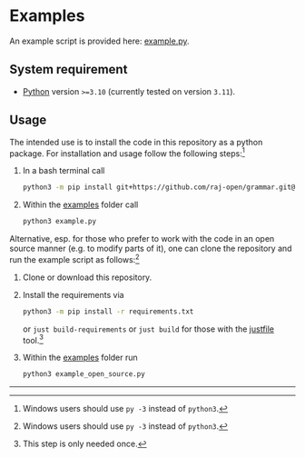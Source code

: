 # Examples #

An example script is provided here: [example.py](example.py).

## System requirement ##

- [Python](https://www.python.org/downloads/) version `>=3.10` (currently tested on version `3.11`).

## Usage ##

The intended use is to install the code in this repository as a python package.
For installation and usage follow the following steps:[^1]

1. In a bash terminal call

    ```bash
    python3 -m pip install git+https://github.com/raj-open/grammar.git@main
    ```

2. Within the [examples](.) folder call

    ```bash
    python3 example.py
    ```

Alternative, esp. for those who prefer to work with the code in an open source manner (e.g. to modify parts of it),
one can clone the repository and run the example script as follows:[^1]

1. Clone or download this repository.

2. Install the requirements via

    ```bash
    python3 -m pip install -r requirements.txt
    ```

    or `just build-requirements`
    or `just build`
    for those with the [justfile](https://github.com/casey/just) tool.[^2]

3. Within the [examples](.) folder run

      ```bash
      python3 example_open_source.py
      ```

---

[^1]: Windows users should use `py -3` instead of `python3`.
[^2]: This step is only needed once.
